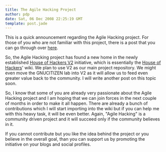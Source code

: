 ```yaml
---
title: The Agile Hacking Project
author: pdp
date: Sat, 06 Dec 2008 22:25:19 GMT
template: post.jade
---
```


This is a quick announcement regarding the Agile Hacking project. For those of you who are not familiar with this project, there is a post that you can go through over [here](/blog/agile-hacking).

So, the Agile Hacking project has found a new home in the newly established [House of Hackers V2](http://v2.houseofhackers.org) initiative, which is essentially the [House of Hackers](http://www.houseofhackers.org)' wiki. We plan to use V2 as our main project repository. We might even move the GNUCITIZEN lab into V2 as it will allow us to feed even greater value back to the community. I will write another post on this topic soon.

So, I know that some of you are already very passionate about the Agile Hacking project and I am hoping that we can join forces in the next couple of months in order to make it all happen. There are already a bunch of contributions which I will start importing into the wiki but if you can help me with this heavy task, it will be even better. Again, "Agile Hacking" is a community driven project and it will succeed only if the community believes in it.

If you cannot contribute but you like the idea behind the project or you believe in the overall goal, than you can support us by promoting the initiative on your blogs and social profiles.
